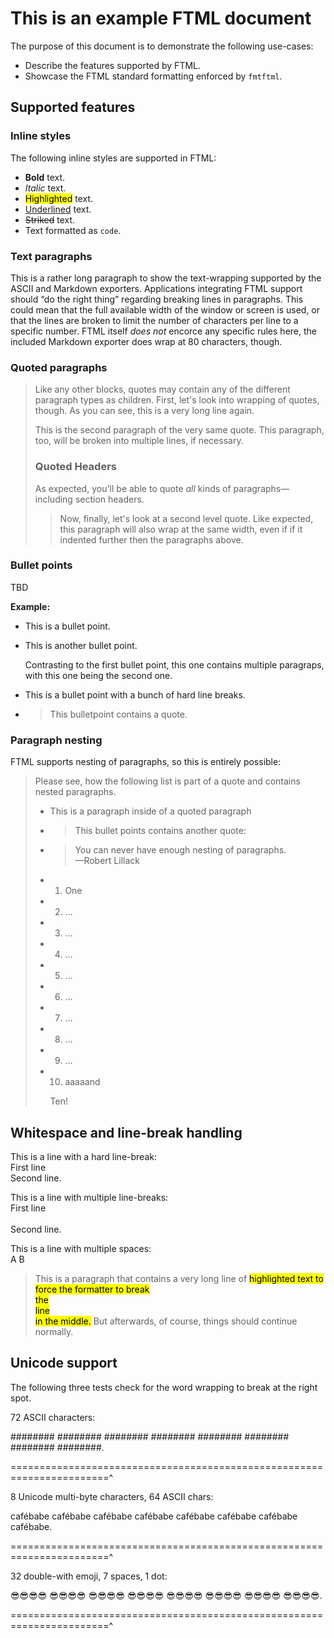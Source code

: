 # This is an example FTML document

The purpose of this document is to demonstrate the following use\-cases:

- Describe the features supported by FTML.
- Showcase the FTML standard formatting enforced by `fmtftml`.

## Supported features

### Inline styles

The following inline styles are supported in FTML:

- **Bold** text.
- _Italic_ text.
- <mark>Highlighted</mark> text.
- <u>Underlined</u> text.
- ~~Striked~~ text.
- Text formatted as `code`.

### Text paragraphs

This is a rather long paragraph to show the text\-wrapping supported by the
ASCII and Markdown exporters. Applications integrating FTML support should “do
the right thing” regarding breaking lines in paragraphs. This could mean that
the full available width of the window or screen is used, or that the lines are
broken to limit the number of characters per line to a specific number. FTML
itself _does not_ encorce any specific rules here, the included Markdown
exporter does wrap at 80 characters, though.

### Quoted paragraphs

> Like any other blocks, quotes may contain any of the different paragraph types
> as children. First, let's look into wrapping of quotes, though. As you can
> see, this is a very long line again.
> 
> This is the second paragraph of the very same quote. This paragraph, too, will
> be broken into multiple lines, if necessary.
> 
> ### Quoted Headers
> 
> As expected, you'll be able to quote _all_ kinds of paragraphs—including
> section headers.
> 
> > Now, finally, let's look at a second level quote. Like expected, this
> > paragraph will also wrap at the same width, even if if it indented further
> > then the paragraphs above.

### Bullet points

TBD

**Example:**

- This is a bullet point.
- This is another bullet point.
  
  Contrasting to the first bullet point, this one contains multiple paragraps,
  with this one being the second one.
- This is a bullet point with a bunch of hard line breaks.
- > This bulletpoint contains a quote.

### Paragraph nesting

FTML supports nesting of paragraphs, so this is entirely possible:

> Please see, how the following list is part of a quote and contains nested
> paragraphs.
> 
> - This is a paragraph inside of a quoted paragraph
> - > This bullet points contains another quote:
>   > 
> - > You can never have enough nesting of paragraphs.\
>   >    —Robert Lillack
> - 1. One
> - 2. …
> - 3. …
> - 4. …
> - 5. …
> - 6. …
> - 7. …
> - 8. …
> - 9. …
> - 10. aaaaand
>      
>      Ten!

## Whitespace and line\-break handling

This is a line with a hard line\-break:\
First line\
Second line.

This is a line with multiple line\-breaks:\
First line\
\
Second line.

This is a line with multiple spaces:\
A   B

> This is a paragraph that contains a very long line of <mark>highlighted text
> to force the formatter to break\
> the\
> line\
> in the middle.</mark> But afterwards, of course, things should continue
> normally.

## Unicode support

The following three tests check for the word wrapping to break at the right
spot.

72 ASCII characters:

\#\#\#\#\#\#\#\# \#\#\#\#\#\#\#\# \#\#\#\#\#\#\#\# \#\#\#\#\#\#\#\#
\#\#\#\#\#\#\#\# \#\#\#\#\#\#\#\# \#\#\#\#\#\#\#\# \#\#\#\#\#\#\#\#.

=======================================================================^

8 Unicode multi\-byte characters, 64 ASCII chars:

cafébabe cafébabe cafébabe cafébabe cafébabe cafébabe cafébabe cafébabe.

=======================================================================^

32 double\-with emoji, 7 spaces, 1 dot:

😎😎😎😎 😎😎😎😎 😎😎😎😎 😎😎😎😎 😎😎😎😎 😎😎😎😎 😎😎😎😎 😎😎😎😎.

=======================================================================^

